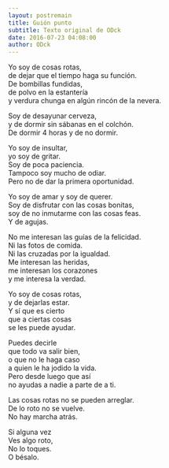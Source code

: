 ```yaml
---
layout: postremain
title: Guión punto
subtitle: Texto original de ODck
date: 2016-07-23 04:08:00
author: ODck
---
```


Yo soy de cosas rotas,  
de dejar que el tiempo haga su función.  
De bombillas fundidas,  
de polvo en la estantería  
y verdura chunga en algún rincón de la nevera.  

Soy de desayunar cerveza,  
y de dormir sin sábanas en el colchón.  
De dormir 4 horas y de no dormir.

Yo soy de insultar,  
yo soy de gritar.  
Soy de poca paciencia.  
Tampoco soy mucho de odiar.  
Pero no de dar la primera oportunidad.  

Yo soy de amar y soy de querer.  
Soy de disfrutar con las cosas bonitas,  
soy de no inmutarme con las cosas feas.  
Y de agujas.

No me interesan las guías de la felicidad.  
Ni las fotos de comida.  
Ni las cruzadas por la igualdad.  
Me interesan las heridas,  
me interesan los corazones  
y me interesa la verdad.

Yo soy de cosas rotas,  
y de dejarlas estar.  
Y sí que es cierto  
que a ciertas cosas  
se les puede ayudar.  

Puedes decirle  
que todo va salir bien,  
o que no le haga caso  
a quien le ha jodido la vida.  
Pero desde luego que así  
no ayudas a nadie a parte de a ti.

Las cosas rotas no se pueden arreglar.  
De lo roto no se vuelve.  
No hay marcha atrás.  

Si alguna vez  
Ves algo roto,  
No lo toques.  
O bésalo.  